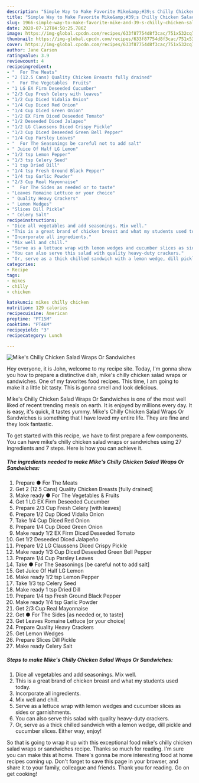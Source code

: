 ```yaml
---
description: "Simple Way to Make Favorite Mike&amp;#39;s Chilly Chicken Salad Wraps Or Sandwiches"
title: "Simple Way to Make Favorite Mike&amp;#39;s Chilly Chicken Salad Wraps Or Sandwiches"
slug: 1966-simple-way-to-make-favorite-mike-and-39-s-chilly-chicken-salad-wraps-or-sandwiches
date: 2020-07-12T04:50:25.786Z
image: https://img-global.cpcdn.com/recipes/633f87754d8f3cac/751x532cq70/mikes-chilly-chicken-salad-wraps-or-sandwiches-recipe-main-photo.jpg
thumbnail: https://img-global.cpcdn.com/recipes/633f87754d8f3cac/751x532cq70/mikes-chilly-chicken-salad-wraps-or-sandwiches-recipe-main-photo.jpg
cover: https://img-global.cpcdn.com/recipes/633f87754d8f3cac/751x532cq70/mikes-chilly-chicken-salad-wraps-or-sandwiches-recipe-main-photo.jpg
author: Jane Carson
ratingvalue: 3.9
reviewcount: 4
recipeingredient:
- "  For The Meats"
- "2 (12.5 Cans) Quality Chicken Breasts fully drained"
- "  For The Vegetables  Fruits"
- "1 LG EX Firm Deseeded Cucumber"
- "2/3 Cup Fresh Celery with leaves"
- "1/2 Cup Diced Vidalia Onion"
- "1/4 Cup Diced Red Onion"
- "1/4 Cup Diced Green Onion"
- "1/2 EX Firm Diced Deseeded Tomato"
- "1/2 Deseeded Diced Jalapeo"
- "1/2 LG Claussens Diced Crispy Pickle"
- "1/3 Cup Diced Deseeded Green Bell Pepper"
- "1/4 Cup Parsley Leaves"
- "  For The Seasonings be careful not to add salt"
- " Juice Of Half LG Lemon"
- "1/2 tsp Lemon Pepper"
- "1/3 tsp Celery Seed"
- "1 tsp Dried Dill"
- "1/4 tsp Fresh Ground Black Pepper"
- "1/4 tsp Garlic Powder"
- "2/3 Cup Real Mayonnaise"
- "  For The Sides as needed or to taste"
- "Leaves Romaine Lettuce or your choice"
- " Quality Heavy Crackers"
- " Lemon Wedges"
- "Slices Dill Pickle"
- " Celery Salt"
recipeinstructions:
- "Dice all vegetables and add seasonings. Mix well."
- "This is a great brand of chicken breast and what my students used today."
- "Incorporate all ingredients."
- "Mix well and chill."
- "Serve as a lettuce wrap with lemon wedges and cucumber slices as sides or garnishments."
- "You can also serve this salad with quality heavy-duty crackers."
- "Or, serve as a thick chilled sandwich with a lemon wedge, dill pickle and cucumber slices. Either way, enjoy!"
categories:
- Recipe
tags:
- mikes
- chilly
- chicken

katakunci: mikes chilly chicken 
nutrition: 129 calories
recipecuisine: American
preptime: "PT15M"
cooktime: "PT46M"
recipeyield: "3"
recipecategory: Lunch

---
```



![Mike&#39;s Chilly Chicken Salad Wraps Or Sandwiches](https://img-global.cpcdn.com/recipes/633f87754d8f3cac/751x532cq70/mikes-chilly-chicken-salad-wraps-or-sandwiches-recipe-main-photo.jpg)

Hey everyone, it is John, welcome to my recipe site. Today, I'm gonna show you how to prepare a distinctive dish, mike&#39;s chilly chicken salad wraps or sandwiches. One of my favorites food recipes. This time, I am going to make it a little bit tasty. This is gonna smell and look delicious.

Mike&#39;s Chilly Chicken Salad Wraps Or Sandwiches is one of the most well liked of recent trending meals on earth. It is enjoyed by millions every day. It is easy, it's quick, it tastes yummy. Mike&#39;s Chilly Chicken Salad Wraps Or Sandwiches is something that I have loved my entire life. They are fine and they look fantastic.




To get started with this recipe, we have to first prepare a few components. You can have mike&#39;s chilly chicken salad wraps or sandwiches using 27 ingredients and 7 steps. Here is how you can achieve it.

<!--inarticleads1-->

##### The ingredients needed to make Mike&#39;s Chilly Chicken Salad Wraps Or Sandwiches:

1. Prepare  ● For The Meats
1. Get 2 (12.5 Cans) Quality Chicken Breasts [fully drained]
1. Make ready  ● For The Vegetables &amp; Fruits
1. Get 1 LG EX Firm Deseeded Cucumber
1. Prepare 2/3 Cup Fresh Celery [with leaves]
1. Prepare 1/2 Cup Diced Vidalia Onion
1. Take 1/4 Cup Diced Red Onion
1. Prepare 1/4 Cup Diced Green Onion
1. Make ready 1/2 EX Firm Diced Deseeded Tomato
1. Get 1/2 Deseeded Diced Jalapeño
1. Prepare 1/2 LG Claussens Diced Crispy Pickle
1. Make ready 1/3 Cup Diced Deseeded Green Bell Pepper
1. Prepare 1/4 Cup Parsley Leaves
1. Take  ● For The Seasonings [be careful not to add salt]
1. Get  Juice Of Half LG Lemon
1. Make ready 1/2 tsp Lemon Pepper
1. Take 1/3 tsp Celery Seed
1. Make ready 1 tsp Dried Dill
1. Prepare 1/4 tsp Fresh Ground Black Pepper
1. Make ready 1/4 tsp Garlic Powder
1. Get 2/3 Cup Real Mayonnaise
1. Get  ● For The Sides [as needed or, to taste]
1. Get Leaves Romaine Lettuce [or your choice]
1. Prepare  Quality Heavy Crackers
1. Get  Lemon Wedges
1. Prepare Slices Dill Pickle
1. Make ready  Celery Salt




<!--inarticleads2-->

##### Steps to make Mike&#39;s Chilly Chicken Salad Wraps Or Sandwiches:

1. Dice all vegetables and add seasonings. Mix well.
1. This is a great brand of chicken breast and what my students used today.
1. Incorporate all ingredients.
1. Mix well and chill.
1. Serve as a lettuce wrap with lemon wedges and cucumber slices as sides or garnishments.
1. You can also serve this salad with quality heavy-duty crackers.
1. Or, serve as a thick chilled sandwich with a lemon wedge, dill pickle and cucumber slices. Either way, enjoy!




So that is going to wrap it up with this exceptional food mike&#39;s chilly chicken salad wraps or sandwiches recipe. Thanks so much for reading. I'm sure you can make this at home. There's gonna be more interesting food at home recipes coming up. Don't forget to save this page in your browser, and share it to your family, colleague and friends. Thank you for reading. Go on get cooking!

